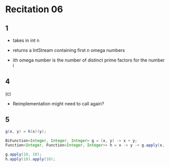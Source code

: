 # Recitation 06 
## 1

- takes in int n
- returns a IntStream containing first n omega numbers

- ith omega number is the number of distinct prime factors for the number i

## 4

(c)

- Reimplementation might need to call again?

## 5

```java
g(x, y) = h(x)(y);

BiFunction<Integer, Integer, Integer> g = (x, y) -> x + y;
Function<Integer, Function<Integer, Integer>> h = x -> y -> g.apply(x, y);

g.apply(10, 10);
h.apply(10).apply(10);
```
